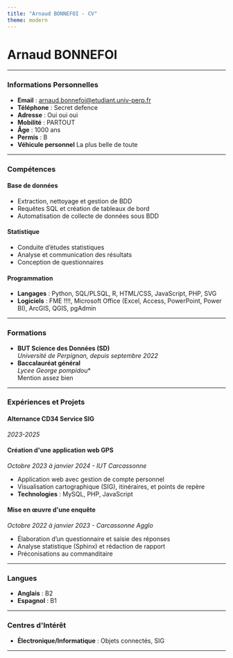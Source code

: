 ```yaml
---
title: "Arnaud BONNEFOI - CV"
theme: modern
---
```


# Arnaud BONNEFOI

---

### **Informations Personnelles**
- **Email** : [arnaud.bonnefoi@etudiant.univ-perp.fr](mailto:arnaud.bonnefoi@etudiant.univ-perp.fr)
- **Téléphone** : Secret defence
- **Adresse** : Oui oui oui
- **Mobilité** : PARTOUT  
- **Âge** : 1000 ans  
- **Permis** : B  
- **Véhicule personnel**  La plus belle de toute

---

### **Compétences**
#### **Base de données**
- Extraction, nettoyage et gestion de BDD
- Requêtes SQL et création de tableaux de bord
- Automatisation de collecte de données sous BDD

#### **Statistique**
- Conduite d’études statistiques
- Analyse et communication des résultats
- Conception de questionnaires

#### **Programmation**
- **Langages** : Python, SQL/PLSQL, R, HTML/CSS, JavaScript, PHP, SVG
- **Logiciels** : FME !!!!, Microsoft Office (Excel, Access, PowerPoint, Power BI), ArcGIS, QGIS,  pgAdmin

---

### **Formations**
- **BUT Science des Données (SD)**  
  *Université de Perpignan, depuis septembre 2022*  
- **Baccalauréat général**  
  *Lycee George pompidou**  
  Mention assez bien   

---

### **Expériences et Projets**
#### **Alternance CD34 Service SIG**  
*2023-2025*  
 

#### **Création d'une application web GPS**  
*Octobre 2023 à janvier 2024 - IUT Carcassonne*  
- Application web avec gestion de compte personnel  
- Visualisation cartographique (SIG), itinéraires, et points de repère  
- **Technologies** : MySQL, PHP, JavaScript  

#### **Mise en œuvre d'une enquête**  
*Octobre 2022 à janvier 2023 - Carcassonne Agglo*  
- Élaboration d’un questionnaire et saisie des réponses  
- Analyse statistique (Sphinx) et rédaction de rapport  
- Préconisations au commanditaire  

---

### **Langues**
- **Anglais** : B2  
- **Espagnol** : B1  

---

### **Centres d'Intérêt**
  
- **Électronique/Informatique** : Objets connectés, SIG  

---




